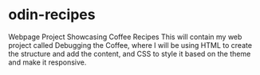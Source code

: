 # odin-recipes
Webpage Project Showcasing Coffee Recipes
This will contain my web project called Debugging the Coffee, where I will be using HTML to create the structure and add the content, and CSS to style it based on the theme and make it responsive. 